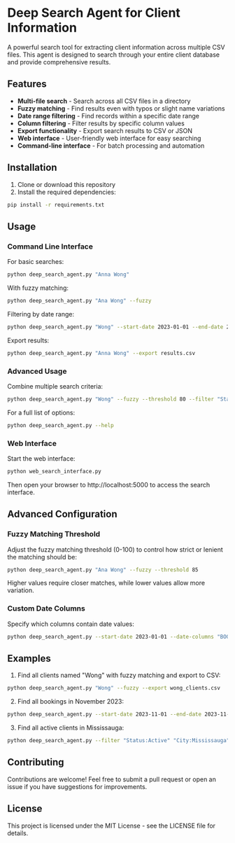 # Deep Search Agent for Client Information

A powerful search tool for extracting client information across multiple CSV files. This agent is designed to search through your entire client database and provide comprehensive results.

## Features

- **Multi-file search** - Search across all CSV files in a directory
- **Fuzzy matching** - Find results even with typos or slight name variations
- **Date range filtering** - Find records within a specific date range
- **Column filtering** - Filter results by specific column values
- **Export functionality** - Export search results to CSV or JSON
- **Web interface** - User-friendly web interface for easy searching
- **Command-line interface** - For batch processing and automation

## Installation

1. Clone or download this repository
2. Install the required dependencies:

```bash
pip install -r requirements.txt
```

## Usage

### Command Line Interface

For basic searches:

```bash
python deep_search_agent.py "Anna Wong"
```

With fuzzy matching:

```bash
python deep_search_agent.py "Ana Wong" --fuzzy
```

Filtering by date range:

```bash
python deep_search_agent.py "Wong" --start-date 2023-01-01 --end-date 2023-12-31
```

Export results:

```bash
python deep_search_agent.py "Anna Wong" --export results.csv
```

### Advanced Usage

Combine multiple search criteria:

```bash
python deep_search_agent.py "Wong" --fuzzy --threshold 80 --filter "Status:Active" "City:Mississauga" --export results.json --format json
```

For a full list of options:

```bash
python deep_search_agent.py --help
```

### Web Interface

Start the web interface:

```bash
python web_search_interface.py
```

Then open your browser to http://localhost:5000 to access the search interface.

## Advanced Configuration

### Fuzzy Matching Threshold

Adjust the fuzzy matching threshold (0-100) to control how strict or lenient the matching should be:

```bash
python deep_search_agent.py "Ana Wong" --fuzzy --threshold 85
```

Higher values require closer matches, while lower values allow more variation.

### Custom Date Columns

Specify which columns contain date values:

```bash
python deep_search_agent.py --start-date 2023-01-01 --date-columns "BOOKING DATE" "INTAKE DATE"
```

## Examples

1. Find all clients named "Wong" with fuzzy matching and export to CSV:

```bash
python deep_search_agent.py "Wong" --fuzzy --export wong_clients.csv
```

2. Find all bookings in November 2023:

```bash
python deep_search_agent.py --start-date 2023-11-01 --end-date 2023-11-30 --date-columns "BOOKING DATE"
```

3. Find all active clients in Mississauga:

```bash
python deep_search_agent.py --filter "Status:Active" "City:Mississauga"
```

## Contributing

Contributions are welcome! Feel free to submit a pull request or open an issue if you have suggestions for improvements.

## License

This project is licensed under the MIT License - see the LICENSE file for details. 